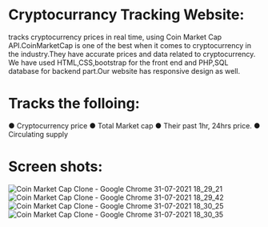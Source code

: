 # Cryptocurrancy Tracking Website:
 tracks cryptocurrency prices in real time, using Coin Market Cap API.CoinMarketCap is one of the best when it comes to cryptocurrency in the industry.They
 have accurate prices and data related to cryptocurrency. We have used HTML,CSS,bootstrap for the front end and PHP,SQL database for backend part.Our website has responsive design as well.
 
 # Tracks the folloing:
 ● Cryptocurrency price
 ● Total Market cap
 ● Their past 1hr, 24hrs price.
 ● Circulating supply
 
 # Screen shots:
 ![Coin Market Cap Clone - Google Chrome 31-07-2021 18_29_21](https://user-images.githubusercontent.com/55882537/129435918-55cedeff-feb2-4cb1-8732-0f592be9c8a9.png)
 ![Coin Market Cap Clone - Google Chrome 31-07-2021 18_29_42](https://user-images.githubusercontent.com/55882537/129435921-e262f756-53e3-401f-86bf-4a5c175073d4.png)
 ![Coin Market Cap Clone - Google Chrome 31-07-2021 18_30_25](https://user-images.githubusercontent.com/55882537/129435920-5b4f7030-05de-4e3c-b238-1dd77e512675.png)
 ![Coin Market Cap Clone - Google Chrome 31-07-2021 18_30_35](https://user-images.githubusercontent.com/55882537/129435919-9d4efce0-73a7-4200-972c-803534944887.png)

 
